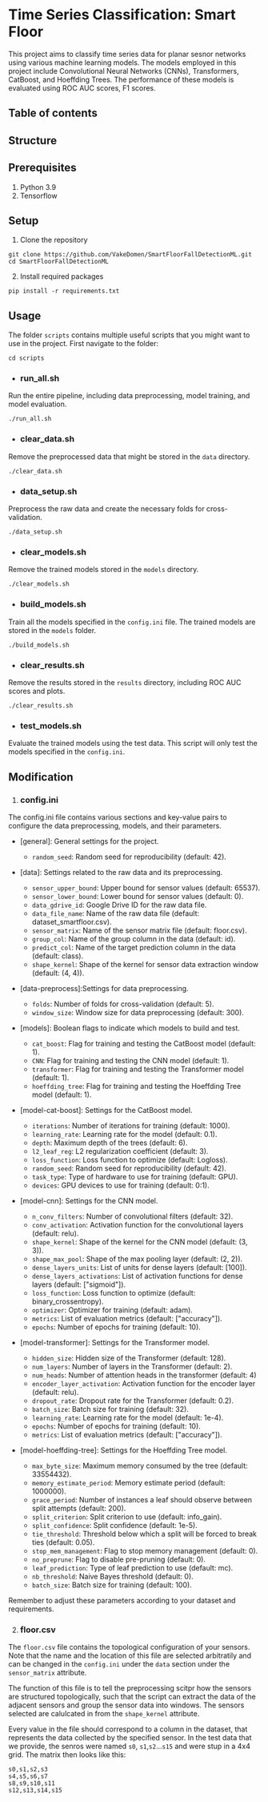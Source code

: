 # Time Series Classification: Smart Floor

This project aims to classify time series data for planar sesnor networks using various machine learning models. 
The models employed in this project include Convolutional Neural Networks (CNNs), Transformers, CatBoost, and 
Hoeffding Trees. The performance of these models is evaluated using ROC AUC scores, F1 scores.

## Table of contents


## Structure

## Prerequisites
1. Python 3.9
2. Tensorflow

## Setup

1. Clone the repository
```
git clone https://github.com/VakeDomen/SmartFloorFallDetectionML.git
cd SmartFloorFallDetectionML
```

2. Install required packages
```
pip install -r requirements.txt
```

## Usage

The folder `scripts` contains multiple useful scripts that you might want to use in the project.
First navigate to the folder:
```
cd scripts
```
- ### run_all.sh
Run the entire pipeline, including data preprocessing, model training, and model evaluation.
```
./run_all.sh
```
- ### clear_data.sh
Remove the preprocessed data that might be stored in the `data` directory.
```
./clear_data.sh
```
- ### data_setup.sh
Preprocess the raw data and create the necessary folds for cross-validation.
```
./data_setup.sh
```
- ### clear_models.sh
Remove the trained models stored in the `models` directory.
```
./clear_models.sh
```
- ### build_models.sh
Train all the models specified in the `config.ini` file. The trained models are stored in the `models` folder.
```
./build_models.sh
```
- ### clear_results.sh
Remove the results stored in the `results` directory, including ROC AUC scores and plots.
```
./clear_results.sh
```
- ### test_models.sh
Evaluate the trained models using the test data. This script will only test the models specified in the `config.ini`.


## Modification

1. ### config.ini

The config.ini file contains various sections and key-value pairs to configure the data preprocessing, models, and their parameters.

- [general]: General settings for the project.

    - `random_seed`: Random seed for reproducibility (default: 42).

- [data]: Settings related to the raw data and its preprocessing.

    - `sensor_upper_bound`: Upper bound for sensor values (default: 65537).
    - `sensor_lower_bound`: Lower bound for sensor values (default: 0).
    - `data_gdrive_id`: Google Drive ID for the raw data file.
    - `data_file_name`: Name of the raw data file (default: dataset_smartfloor.csv).
    - `sensor_matrix`: Name of the sensor matrix file (default: floor.csv).
    - `group_col`: Name of the group column in the data (default: id).
    - `predict_col`: Name of the target prediction column in the data (default: class).
    - `shape_kernel`: Shape of the kernel for sensor data extraction window (default: (4, 4)).

- [data-preprocess]:Settings for data preprocessing.

    - `folds`: Number of folds for cross-validation (default: 5).
    - `window_size`: Window size for data preprocessing (default: 300).

- [models]: Boolean flags to indicate which models to build and test.

    - `cat_boost`: Flag for training and testing the CatBoost model (default: 1).
    - `CNN`: Flag for training and testing the CNN model (default: 1).
    - `transformer`: Flag for training and testing the Transformer model (default: 1).
    - `hoeffding_tree`: Flag for training and testing the Hoeffding Tree model (default: 1).

- [model-cat-boost]: Settings for the CatBoost model.

    - `iterations`: Number of iterations for training (default: 1000).
    - `learning_rate`: Learning rate for the model (default: 0.1).
    - `depth`: Maximum depth of the trees (default: 6).
    - `l2_leaf_reg`: L2 regularization coefficient (default: 3).
    - `loss_function`: Loss function to optimize (default: Logloss).
    - `random_seed`: Random seed for reproducibility (default: 42).
    - `task_type`: Type of hardware to use for training (default: GPU).
    - `devices`: GPU devices to use for training (default: 0:1).

- [model-cnn]: Settings for the CNN model.

    - `n_conv_filters`: Number of convolutional filters (default: 32).
    - `conv_activation`: Activation function for the convolutional layers (default: relu).
    - `shape_kernel`: Shape of the kernel for the CNN model (default: (3, 3)).
    - `shape_max_pool`: Shape of the max pooling layer (default: (2, 2)).
    - `dense_layers_units`: List of units for dense layers (default: [100]).
    - `dense_layers_activations`: List of activation functions for dense layers (default: ["sigmoid"]).
    - `loss_function`: Loss function to optimize (default: binary_crossentropy).
    - `optimizer`: Optimizer for training (default: adam).
    - `metrics`: List of evaluation metrics (default: ["accuracy"]).
    - `epochs`: Number of epochs for training (default: 10).

- [model-transformer]: Settings for the Transformer model.

    - `hidden_size`: Hidden size of the Transformer (default: 128).
    - `num_layers`: Number of layers in the Transformer (default: 2).
    - `num_heads`: Number of attention heads in the transformer (default: 4)
    - `encoder_layer_activation`: Activation function for the encoder layer (default: relu).
    - `dropout_rate`: Dropout rate for the Transformer (default: 0.2).
    - `batch_size`: Batch size for training (default: 32).
    - `learning_rate`: Learning rate for the model (default: 1e-4).
    - `epochs`: Number of epochs for training (default: 10).
    - `metrics`: List of evaluation metrics (default: ["accuracy"]).

- [model-hoeffding-tree]: Settings for the Hoeffding Tree model.

    - `max_byte_size`: Maximum memory consumed by the tree (default: 33554432).
    - `memory_estimate_period`: Memory estimate period (default: 1000000).
    - `grace_period`: Number of instances a leaf should observe between split attempts (default: 200).
    - `split_criterion`: Split criterion to use (default: info_gain).
    - `split_confidence`: Split confidence (default: 1e-5).
    - `tie_threshold`: Threshold below which a split will be forced to break ties (default: 0.05).
    - `stop_mem_management`: Flag to stop memory management (default: 0).
    - `no_preprune`: Flag to disable pre-pruning (default: 0).
    - `leaf_prediction`: Type of leaf prediction to use (default: mc).
    - `nb_threshold`: Naive Bayes threshold (default: 0).
    - `batch_size`: Batch size for training (default: 100).

Remember to adjust these parameters according to your dataset and requirements.

2. ### floor.csv
The `floor.csv` file contains the topological configuration of your sensors. Note that the name and the location of this file are selected arbitratily and can be changed in the `config.ini` under the `data`
section under the `sensor_matrix` attribute.

The function of this file is to tell the preprocessing scitpr how the sensors are structured topologically,
such that the script can extract the data of the adjacent sensors and group the sensor data into windows.
The sensors selected are calulcated in from the `shape_kernel` attribute. 

Every value in the file should correspond to a column in the dataset, that represents the data collected by the specified sensor. In the test data that we provide, the senros were named `s0`, `s1`,`s2`...`s15` and were stup in a 4x4 grid. The matrix then looks like this:
```
s0,s1,s2,s3
s4,s5,s6,s7
s8,s9,s10,s11
s12,s13,s14,s15
```
